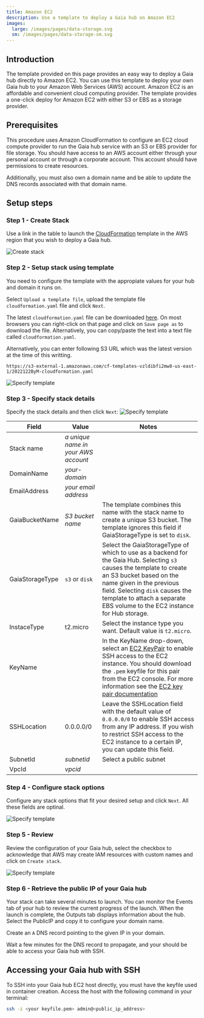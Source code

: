 ```yaml
---
title: Amazon EC2
description: Use a template to deploy a Gaia hub on Amazon EC2
images:
  large: /images/pages/data-storage.svg
  sm: /images/pages/data-storage-sm.svg
---
```


## Introduction

The template provided on this page provides an easy way to deploy a Gaia hub directly to Amazon EC2. You can use this template to deploy your own Gaia hub to your Amazon Web Services (AWS) account. Amazon EC2 is an affordable and convenient cloud computing provider. The template provides a one-click deploy for Amazon EC2 with either S3 or EBS as a storage provider.

## Prerequisites

This procedure uses Amazon CloudFormation to configure an EC2 cloud compute provider to run the Gaia hub service with an S3 or EBS provider for file storage. You should have access to an AWS account either through your personal account or through a corporate account. This account should have permissions to create resources.

Additionally, you must also own a domain name and be able to update the DNS records associated with that domain name.

## Setup steps

### Step 1 - Create Stack

Use a link in the table to launch the [CloudFormation](https://console.aws.amazon.com/cloudformation/) template in the AWS region that you wish to deploy a Gaia hub.

![Create stack](/img/cloudformation-create-stack.png)

### Step 2 - Setup stack using template

You need to configure the template with the appropiate values for your hub and domain it runs on.

Select `Upload a template file`, upload the template file `cloudformation.yaml` file and click `Next`.

The latest `cloudformation.yaml` file can be downloaded [here](https://raw.githubusercontent.com/stacks-network/gaia/master/deploy/cloudformation.yaml). On most browsers you can right-click on that page and click on `Save page as` to download the file. Alternatively, you can copy/paste the text into a text file called `cloudformation.yaml`.

Alternatively, you can enter following S3 URL which was the latest version at the time of this writting.

```
https://s3-external-1.amazonaws.com/cf-templates-vzldibfi2mw8-us-east-1/2022122ByM-cloudformation.yaml
```

![Specify template](/img/cloudformation-specify-template.png)

### Step 3 - Specify stack details

Specify the stack details and then click `Next`:
![Specify template](/img/cloudformation-specify-stack-details.png)

| Field           | Value                               | Notes                                                                                                                                                                                                                                                                                                                                                                                            |
| --------------- | ----------------------------------- | ------------------------------------------------------------------------------------------------------------------------------------------------------------------------------------------------------------------------------------------------------------------------------------------------------------------------------------------------------------------------------------------------ |
| Stack name      | _a unique name in your AWS account_ |
| DomainName      | _your-domain_                       |
| EmailAddress    | _your email address_                |
| GaiaBucketName  | _S3 bucket name_                    | The template combines this name with the stack name to create a unique S3 bucket. The template ignores this field if GaiaStorageType is set to `disk`.                                                                                                                                                                                                                                           |
| GaiaStorageType | `s3` or `disk`                      | Select the GaiaStorageType of which to use as a backend for the Gaia Hub. Selecting `s3` causes the template to create an S3 bucket based on the name given in the previous field. Selecting `disk` causes the template to attach a separate EBS volume to the EC2 instance for Hub storage.                                                                                                     |
| InstaceType     | t2.micro                            | Select the instance type you want. Default value is `t2.micro`.                                                                                                                                                                                                                                                                                                                                  |
| KeyName         |                                     | In the KeyName drop-down, select an [EC2 KeyPair](https://console.aws.amazon.com/ec2/v2/home?region=us-east-1#KeyPairs:) to enable SSH access to the EC2 instance. You should download the `.pem` keyfile for this pair from the EC2 console. For more information see the [EC2 key pair documentation](https://docs.aws.amazon.com/AWSEC2/latest/UserGuide/ec2-key-pairs.html#prepare-key-pair) |
| SSHLocation     | 0.0.0.0/0                           | Leave the SSHLocation field with the default value of `0.0.0.0/0` to enable SSH access from any IP address. If you wish to restrict SSH access to the EC2 instance to a certain IP, you can update this field.                                                                                                                                                                                   |
| SubnetId        | _subnetid_                          | Select a public subnet                                                                                                                                                                                                                                                                                                                                                                           |
| VpcId           | _vpcid_                             |

### Step 4 - Configure stack options

Configure any stack options that fit your desired setup and click `Next`. All these fields are optinal.

![Specify template](/img/cloudformation-stack-options.png)

### Step 5 - Review

Review the configuration of your Gaia hub, select the checkbox to acknowledge that AWS may create IAM resources with custom names and click on `Create stack`.

![Specify template](/img/cloudformation-iam-resources.png)

### Step 6 - Retrieve the public IP of your Gaia hub

Your stack can take several minutes to launch. You can monitor the Events tab of your hub to review the current progress of the launch. When the launch is complete, the Outputs tab displays information about the hub. Select the PublicIP and copy it to configure your domain name.

Create an `A` DNS record pointing to the given IP in your domain.

Wait a few minutes for the DNS record to propagate, and your should be able to access your Gaia hub with SSH.

## Accessing your Gaia hub with SSH

To SSH into your Gaia hub EC2 host directly, you must have the keyfile used in container creation. Access the host with the following command in your terminal:

```bash
ssh -i <your keyfile.pem> admin@<public_ip_address>
```
